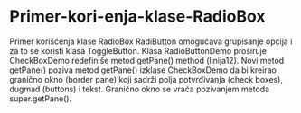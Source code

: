 # Primer-kori-enja-klase-RadioBox
Primer korišćenja klase RadioBox RadiButton omogućava grupisanje opcija i za to se koristi klasa ToggleButton. Klasa RadioButtonDemo proširuje CheckBoxDemo redefiniše metod getPane() method (linija12). Novi metod getPane() poziva metod getPane() izklase CheckBoxDemo da bi kreirao granično okno (border pane) koji sadrži polja potvrđivanja (check boxes), dugmad (buttons) i tekst. Granično okno se vraća pozivanjem metoda super.getPane().
